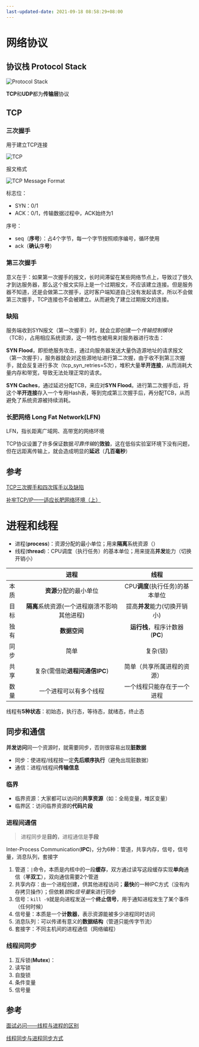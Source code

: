 ```yaml
---
last-updated-date: 2021-09-18 08:58:29+08:00
---
```


# 网络协议

## 协议栈 Protocol Stack

![Protocol Stack](https://img-blog.csdn.net/20161116144744393)

**TCP**和**UDP**都为**传输层**协议

## TCP

### 三次握手

用于建立TCP连接

![TCP](https://res-static.hc-cdn.cn/fms/img/0c6f5dc04e337b1c6deb57e82a9210d71603427626959)

报文格式

![TCP Message Format](https://img-blog.csdn.net/20140609125220296?watermark/2/text/aHR0cDovL2Jsb2cuY3Nkbi5uZXQvYTE5ODgxMDI5/font/5a6L5L2T/fontsize/400/fill/I0JBQkFCMA==/dissolve/70/gravity/Center)

标志位：

- SYN：0/1
- ACK：0/1，传输数据过程中，ACK始终为1

序号：

- seq（**序号**）：占4个字节，每一个字节按照顺序编号，循环使用
- ack（**确认**序**号**）

### 第三次握手

意义在于：如果第一次握手的报文，长时间滞留在某些网络节点上，导致过了很久才到达服务器，那么这个报文实际上是一个过期报文，不应该建立连接。但是服务器不知道，还是会做第二次握手，这时客户端知道自己没有发起请求，所以不会做第三次握手，TCP连接也不会被建立。从而避免了建立过期报文的连接。

### 缺陷

服务端收到SYN报文（第一次握手）时，就会立即创建一个*传输控制模块*（TCB），占用相应系统资源，这一特性也被用来对服务器进行攻击：

**SYN Flood**，即拒绝服务攻击，通过向服务器发送大量伪造源地址的请求报文（第一次握手），服务器就会对这些源地址进行第二次握，由于收不到第三次握手，就会反复进行多次（tcp_syn_retries=5次），堆积大量**半开连接**，从而消耗大量内存和带宽，导致无法处理正常的请求。

**SYN Caches**，通过延迟分配TCB，来应对**SYN Flood**。进行第二次握手后，将这个**半开连接**存入一个专用Hash表，等到完成第三次握手后，再分配TCB，从而避免了系统资源被持续消耗。

### 长肥网络 Long Fat Network(LFN)

LFN，指长距离广域网、高带宽的网络环境

TCP协议设置了许多保证数据*可靠传输*的**效验**，这在低俗实验室环境下没有问题，但在远距离传输上，就会造成明显的**延迟**（**几百毫秒**）

## 参考

[TCP三次握手和四次挥手以及缺陷](https://www.jianshu.com/p/062a727862e9)

[补牢TCP/IP——适应长肥网络环境（上）](https://searchnetworking.techtarget.com.cn/12-15723/)

# 进程和线程

- 进程(**process**)：资源分配的最小单位；用来**隔离**系统资源（）
- 线程(**thread**)：CPU调度（执行任务）的基本单位；用来提高**并发**能力（切换开销小）

|   | 进程  | 线程 |
| :--- | :--: | :--: |
| 本质 | **资源**分配的最小单位 | CPU**调度**(执行任务)的基本单位 |
| 目标 | **隔离**系统资源(一个进程崩溃不影响其他进程) | 提高**并发**能力(切换开销小) |
| 独有 | **数据空间** | **运行栈**，程序计数器(**PC**) |
| 同步 | 简单 | 复杂(锁) |
| 共享 | 复杂(需借助**进程间通信IPC**) | 简单（共享所属进程的资源） |
| 数量 | 一个进程可以有多个线程 | 一个线程只能存在于一个进程 |

线程有**5种状态**：初始态，执行态，等待态，就绪态，终止态

## 同步和通信

**并发访问**同一个资源时，就需要同步，否则很容易出现**脏数据**

- 同步：使进程/线程按一定**先后顺序执行**（避免出现脏数据）
- 通信：进程/线程间**传输信息**



### 临界

- 临界资源：大家都可以访问的**共享资源**（如：全局变量，堆区变量）
- 临界区：访问临界资源的**代码片段**

### 进程间通信

> 进程同步是**目的**，进程通信是**手段**

Inter-Process Communication(**IPC**)，分为6种：管道，共享内存，信号，信号量，消息队列，套接字

1. 管道：`|`命令，本质是内核中的一段**缓存**，双方通过读写这段缓存实现**单向**通信（**半双工**），双向通信需要2个管道
2. 共享内存：由一个进程创建，供其他进程访问；**最快**的一种IPC方式（没有内存拷贝操作）；但依赖*锁*和*信号量*来进行同步
3. 信号：`kill -9`就是向进程发送一个**终止信号**，用于通知进程发生了某个事件（任何时候）
4. 信号量：本质是一个**计数器**，表示资源能被多少进程同时访问
5. 消息队列：可以传递有意义的**数据结构**（管道只能传字节流）
6. 套接字：不同主机间的进程通信（网络编程）

### 线程间同步

1. 互斥锁(**Mutex**)：
2. 读写锁
3. 自旋锁
4. 条件变量
5. 信号量

## 参考

[面试必问——线程与进程的区别](https://www.huaweicloud.com/articles/d90c9bf248c8f1731946d65786c95379.html)

[线程同步与进程同步方式](https://www.acwing.com/blog/content/7275/)